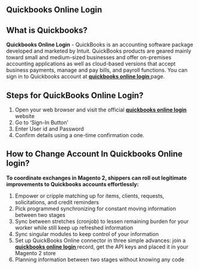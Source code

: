 ## Quickbooks Online Login



## What is Quickbooks?

**Quickbooks Online Login** - QuickBooks is an accounting software package developed and marketed by Intuit. QuickBooks products are geared mainly toward small and medium-sized businesses and offer on-premises accounting applications as well as cloud-based versions that accept business payments, manage and pay bills, and payroll functions. You can sign in to Quickbooks account at **[quickbooks online login ]()** page.


## Steps for QuickBooks Online Login?

1. Open your web browser and visit the official **[quickbooks online login ]()** website
2. Go to ‘Sign-In Button’ 
3. Enter User id and Password
4. Confirm details using a one-time confirmation code.




## How to Change Account In Quickbooks Online login?
**To coordinate exchanges in Magento 2, shippers can roll out legitimate improvements to Quickbooks accounts effortlessly:**

1. Empower or cripple matching up for items, clients, requests, solicitations, and credit reminders
2. Pick programmed synchronizing for constant moving information between two stages
3. Sync between stretches (cronjob) to lessen remaining burden for your worker while still keep up refreshed information
4. Sync singular modules to keep control of your information
5. Set up QuickBooks Online connector in three simple advances: join a **[quickbooks online login ]()** record, get the API keys and placed it in your Magento 2 store
6. Planning information between two stages without knowing any code
